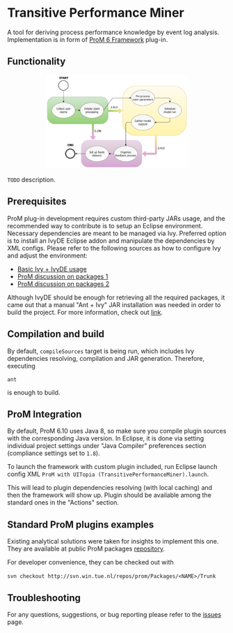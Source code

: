 # Transitive Performance Miner

A tool for deriving process performance knowledge by event log analysis.
Implementation is in form of
[ProM 6 Framework](https://www.promtools.org/doku.php?id=gettingstarted:start)
plug-in.

## Functionality

<p align="center">
  <img src="doc/showcase-diagram.png" alt="<icon here>" width="65%"/>
</p>

`TODO` description.

## Prerequisites

ProM plug-in development requires custom third-party JARs usage, and the
recommended way to contribute is to setup an Eclipse environment. Necessary
dependencies are meant to be managed via Ivy. Preferred option is to install an
IvyDE Eclipse addon and manipulate the dependencies by XML configs. Please refer
to the following sources as how to configure Ivy and adjust the environment:

- [Basic Ivy + IvyDE usage](http://runningexample.blogspot.com/2014/02/Using-Ivy-for-dependency-management.html)
- [ProM discussion on packages 1](https://www.win.tue.nl/promforum/discussion/1128/compile-a-package)
- [ProM discussion on packages 2](https://www.win.tue.nl/promforum/discussion/1257/which-jar-should-i-import-manually)

Although IvyDE should be enough for retrieving all the required packages, it
came out that a manual "Ant + Ivy" JAR installation was needed in order to build
the project. For more information, check out
[link](https://stackoverflow.com/questions/12677816/ant-target-failing-antlib-or-ivy-issue).

## Compilation and build

By default, `compileSources` target is being run, which includes Ivy
dependencies resolving, compilation and JAR generation. Therefore, executing

```
ant
```

is enough to build.

## ProM Integration

By default, ProM 6.10 uses Java 8, so make sure you compile plugin sources with
the corresponding Java version. In Eclipse, it is done via setting individual
project settings under "Java Compiler" preferences section (compliance settings
set to `1.8`).

To launch the framework with custom plugin included, run Eclipse launch config
XML `ProM with UITopia (TransitivePerformanceMiner).launch`.

This will lead to plugin dependencies resolving (with local caching) and then
the framework will show up. Plugin should be available among the standard ones
in the "Actions" section.

## Standard ProM plugins examples

Existing analytical solutions were taken for insights to implement this one.
They are available at public ProM packages
[repository](https://svn.win.tue.nl/trac/prom/browser/Packages?order=name).

For developer convenience, they can be checked out with

`svn checkout http://svn.win.tue.nl/repos/prom/Packages/<NAME>/Trunk`

## Troubleshooting

For any questions, suggestions, or bug reporting please refer to the
[issues](https://github.com/kostmetallist/transitive-performance-miner/issues)
page.

